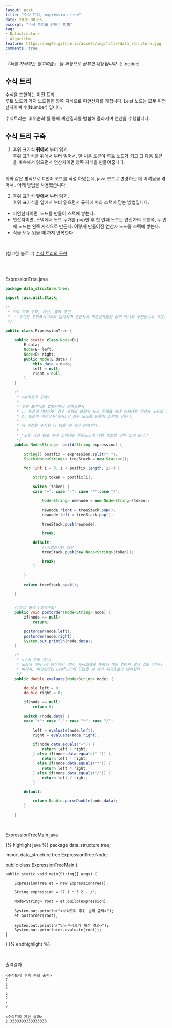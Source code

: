 ```yaml
---
layout: post
title: "수식 트리, expression tree"
date: 2018-08-05
excerpt: "수식 트리를 만드는 방법"
tag:
- Datastructure
- Algorithm
feature: https://png93.github.io/assets/img/title/data_structure.jpg
comments: true
---
```


_『뇌를 자극하는 알고리즘』 을 바탕으로 공부한 내용입니다._
{: .notice}

## 수식 트리
수식을 표현하는 이진 트리.
<br>
루트 노드와 가지 노드들은 양쪽 자식으로 피연산자를 가집니다. Leaf 노드는 모두 피연산자이며 수(Number) 입니다.
<br>

수식트리는 '후위순회'를 통해 계산결과를 병합해 올라가며 연산을 수행합니다.

## 수식 트리 구축

1. 후위 표기식 __뒤에서__ 부터 읽기. <br>
후위 표기식을 뒤에서 부터 읽어서, 맨 처음 토큰이 루트 노드가 되고 그 다음 토큰을 계속해서 읽으면서 연산자이면 양쪽 자식을 만들어줍니다.
<br>
위와 같은 방식으로 C언어 코드를 작성 하였는데, java 코드로 변경하는 데 어려움을 겪어서.. 아래 방법을 사용했습니다.
<br>

2. 후위 표기식 __앞에서__ 부터 읽기. <br>
후위 표기식을 앞에서 부터 읽으면서 규칙에 따라 스택에 담는 방법입니다.

- 피연산자이면, 노드를 만들어 스택에 쌓는다.
- 연산자이면, 스택에서 노드 두개를 pop한 후
첫 번째 노드는 연산자의 오른쪽, 두 번째 노드는 왼쪽 자식으로 만든다. 이렇게 만들어진 연산자 노드를 스택에 쌓는다.
- 식을 모두 읽을 때 까지 반복한다.
<br>

(참고한 블로그)
[수식 트리의 구현](http://blog.naver.com/PostView.nhn?blogId=muramura12&logNo=220704218849&redirect=Dlog&widgetTypeCall=true)


<br><br>

ExpressionTree.java
~~~java
package data_structure.tree;

import java.util.Stack;

/*
 * 수식 트리 구축, 계산, 출력 구현
 *	- 수식은 후위표기식으로 입력되며 연산자와 피연산자들은 공백 하나로 구분된다고 가정.
 */

public class ExpressionTree {

	public static class Node<E>{
		E data;
		Node<E> left;
		Node<E> right;
		public Node(E data) {
			this.data = data;
			left = null;
			right = null;
		}
	}

	/*
	 * <수식트리 구축>
	 *
	 * 후위 표기식을 앞에서부터 읽어가면서,
	 * 1. 토큰이 연산자인 경우 스택의 최상위 노드 두개를 꺼내 순서대로 연산자 노드의 오른쪽, 왼쪽 자식으로 만든다.
	 * 2. 토큰이 피연산자(숫자)인 경우 노드를 만들어 스택에 담는다.
	 *
	 * 위 과정을 수식을 다 읽을 때 까지 반복한다.
	 *
	 * "모든 과정 완료 후에 스택에는 루트노드에 대한 정보만 남아 있게 된다."
	 */
	public Node<String>  build(String expression) {

		String[] postfix = expression.split(" ");
		Stack<Node<String>> treeStack = new Stack<>();

		for (int i = 0; i < postfix.length; i++) {

			String token = postfix[i];

			switch (token) {
			case "+": case "-": case "*":case "/":

				Node<String> newnode = new Node<String>(token);

				newnode.right = treeStack.pop();
				newnode.left = treeStack.pop();

				treeStack.push(newnode);

				break;

			default:
				//피연산자인 경우
				treeStack.push(new Node<String>(token));

				break;
			}

		}

		return treeStack.peek();

	}


	//트리 출력 (후위순회)
	public void postorder(Node<String> node) {
		if(node == null)
			return;

		postorder(node.left);
		postorder(node.right);
		System.out.println(node.data);
	}

	/*
	 * <수식 트리 계산>
	 * 노드의 데이터가 연산자인 경우, 재귀호출을 통해서 해당 연산자 결과 값을 얻는다.
	 * 따라서, 피연산자인 Leaf노드에 도달할 때 까지 재귀호출이 반복된다.
	 */
	public double evaluate(Node<String> node) {

		double left = 0;
		double right = 0;

		if(node == null)
			return 0;

		switch (node.data) {
		case "+": case "-": case "*": case "/":

			left = evaluate(node.left);
			right = evaluate(node.right);

			if(node.data.equals("+")) {
				return left + right;
			} else if(node.data.equals("-")) {
				return left - right;
			} else if(node.data.equals("*")) {
				return left * right;
			} else if(node.data.equals("/")) {
				return left / right;
			}

		default:

			return Double.parseDouble(node.data);
		}

	}
~~~

<br>

ExpressionTreeMain.java

{% highlight java %}
package data_structure.tree;

import data_structure.tree.ExpressionTree.Node;

public class ExpressionTreeMain {

	public static void main(String[] args) {

		ExpressionTree et = new ExpressionTree();

		String expression = "7 1 * 5 2 - /";

		Node<String> root = et.build(expression);

		System.out.println("<수식트리 후위 순회 출력>");
		et.postorder(root);

		System.out.println("\n<수식트리 계산 결과>");
		System.out.println(et.evaluate(root));
	}

}
{% endhighlight %}

<br>

출력결과
~~~
<수식트리 후위 순회 출력>
7
1
*
5
2
-
/

<수식트리 계산 결과>
2.3333333333333335
~~~
